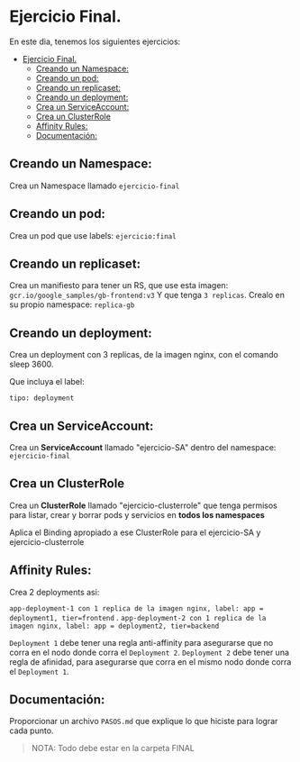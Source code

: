 # Ejercicio Final.

En este dia, tenemos los siguientes ejercicios:

- [Ejercicio Final.](#ejercicio-final)
  - [Creando un Namespace:](#creando-un-namespace)
  - [Creando un pod:](#creando-un-pod)
  - [Creando un replicaset:](#creando-un-replicaset)
  - [Creando un deployment:](#creando-un-deployment)
  - [Crea un ServiceAccount:](#crea-un-serviceaccount)
  - [Crea un ClusterRole](#crea-un-clusterrole)
  - [Affinity Rules:](#affinity-rules)
  - [Documentación:](#documentación)




## Creando un Namespace:

Crea un Namespace llamado `ejercicio-final`

## Creando un pod:

Crea un pod que use labels: 
`ejercicio:final`

## Creando un replicaset:

Crea un manifiesto para tener un RS, que use esta imagen: `gcr.io/google_samples/gb-frontend:v3`
Y que tenga `3 replicas`.
Crealo en su propio namespace: `replica-gb`

## Creando un deployment:

Crea un deployment con 3 replicas, de la imagen nginx, con el comando sleep 3600.

Que incluya el label: 

`tipo: deployment`



## Crea un ServiceAccount:

Crea un **ServiceAccount** llamado "ejercicio-SA" dentro del namespace: `ejercicio-final`

## Crea un ClusterRole

Crea un **ClusterRole** llamado "ejercicio-clusterrole" que tenga permisos para listar, crear y borrar pods y servicios en **todos los namespaces**

Aplica el Binding apropiado a ese ClusterRole para el ejercicio-SA y ejercicio-clusterrole


## Affinity Rules:

Crea 2 deployments asi:

`app-deployment-1 con 1 replica de la imagen nginx, label: app = deployment1, tier=frontend`
.
`app-deployment-2 con 1 replica de la imagen nginx, label: app = deployment2, tier=backend`



`Deployment 1` debe tener una regla anti-affinity para asegurarse que no corra en el nodo donde corra el `Deployment 2`.
`Deployment 2` debe tener una regla de afinidad, para asegurarse que corra en el mismo nodo donde corra el `Deployment 1`.

## Documentación:

Proporcionar un archivo `PASOS.md` que explique lo que hiciste para lograr cada punto.

> NOTA: Todo debe estar en la carpeta FINAL
